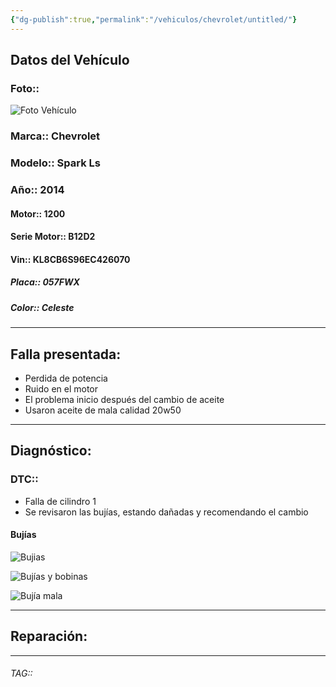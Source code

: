 ```yaml
---
{"dg-publish":true,"permalink":"/vehiculos/chevrolet/untitled/"}
---
```



## Datos del Vehículo 
### Foto:: 
![Foto Vehículo](https://file.notion.so/f/s/4c71f026-64c3-48fd-8971-9ec5521a2ac2/IMG_20230811_095111_110.jpg?id=dad697e3-bef3-49eb-a4c2-e316567ab804&table=block&spaceId=9f7b4746-1e57-4953-8d67-5e2115795754&expirationTimestamp=1691870400000&signature=JkfJ0QEaAVqMpo49EicTMfvnBXf9RJe7crA_KteMXtY&downloadName=IMG_20230811_095111_110.jpg)

### Marca:: Chevrolet 
### Modelo:: Spark Ls
### Año:: 2014
#### Motor:: 1200
#### Serie Motor:: B12D2
#### Vin:: KL8CB6S96EC426070
##### Placa:: 057FWX
##### Color:: Celeste
---

## Falla presentada:
- Perdida de potencia 
- Ruido en el motor 
- El problema inicio después del cambio de aceite 
- Usaron aceite de mala calidad 20w50
---

## Diagnóstico:
### DTC:: 

- Falla de cilindro 1
- Se revisaron las bujías, estando dañadas y recomendando el cambio 

#### Bujías 
![Bujias](https://bolder-saga-9cf.notion.site/signed/https%3A%2F%2Fs3-us-west-2.amazonaws.com%2Fsecure.notion-static.com%2F62b0daa9-8fd3-4b53-860e-7d0c50b3a0a8%2FIMG_20230811_114429_845.jpg?table=block&id=07c5d597-7046-4ab0-a2dc-7e167282367e&spaceId=9f7b4746-1e57-4953-8d67-5e2115795754&name=IMG_20230811_114429_845.jpg&cache=v2)

![Bujías y bobinas](https://file.notion.so/f/s/f9ef0cfc-a3a6-448c-9420-95b61d3e5b5c/IMG_20230811_114435_965.jpg?id=fcb13dce-89d9-48e6-bb5d-cc0b472535cc&table=block&spaceId=9f7b4746-1e57-4953-8d67-5e2115795754&expirationTimestamp=1691870400000&signature=FAf46rFeJtOo4DrxGl-hN498tlERxMOzueHHtQgkddo&downloadName=IMG_20230811_114435_965.jpg)

![Bujía mala](https://file.notion.so/f/s/775208f0-9773-439d-b64a-03f4eb4d3e5b/IMG_20230811_114537_464.jpg?id=f6fdad7e-2fe0-4a8b-aa1d-30a4cba37f7e&table=block&spaceId=9f7b4746-1e57-4953-8d67-5e2115795754&expirationTimestamp=1691870400000&signature=kvU4imHkynCIb2ti9--nW68g2rLhKKBf7W0PPfVZOLE&downloadName=IMG_20230811_114537_464.jpg)



---
## Reparación:


---

###### TAG::